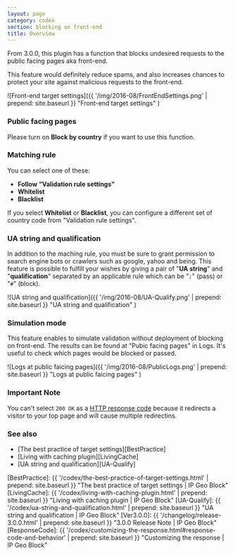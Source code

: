 ```yaml
---
layout: page
category: codex
section: blocking on front-end
title: Overview
---
```


From 3.0.0, this plugin has a function that blocks undesired requests to the 
public facing pages aka front-end.

This feature would definitely reduce spams, and also increases chances to 
protect your site against malicious requests to the front-end.

![Front-end target settings]({{ '/img/2016-08/FrontEndSettings.png' | prepend: site.baseurl }}
 "Front-end target settings"
)

### Public facing pages ###

Please turn on **Block by country** if you want to use this function.

### Matching rule ###

You can select one of these:

- **Follow "Validation rule settings"**
- **Whitelist**  
- **Blacklist**  

If you select **Whitelist** or **Blacklist**, you can configure a different set
of country code from "Validation rule settings".

### UA string and qualification ###

In addition to the maching rule, you must be sure to grant permission to search 
engine bots or crawlers such as google, yahoo and being. This feature is 
possible to fulfill your wishes by giving a pair of "**UA string**" and 
"**qualification**" separated by an applicable rule which can be "`:`" (pass) 
or "`#`" (block).

![UA string and qualification]({{ '/img/2016-08/UA-Qualify.png' | prepend: site.baseurl }}
 "UA string and qualification"
)

### Simulation mode ###

This feature enables to simulate validation without deployment of blocking on 
front-end. The results can be found at "Pubic facing pages" in Logs. It's 
useful to check which pages would be blocked or passed.

![Logs at public faicing pages]({{ '/img/2016-08/PublicLogs.png' | prepend: site.baseurl }}
 "Logs at public faicing pages"
)

### Important Note ###

<div class="alert alert-danger">
	You can't select <code>200 OK</code> as a 
	<a href="/codex/customizing-the-response.html#response-code-and-behavior" title="Customizing the response | IP Geo Block">HTTP response code</a>
	because it redirects a visitor to your top page and will cause multiple 
	redirectins.
</div>

### See also ###

- [The best practice of target settings][BestPractice]
- [Living with caching plugin][LivingCache]
- [UA string and qualification][UA-Qualify]

[IP-Geo-Block]: https://wordpress.org/plugins/ip-geo-block/ "WordPress › IP Geo Block « WordPress Plugins"
[BestPractice]: {{ '/codex/the-best-practice-of-target-settings.html' | prepend: site.baseurl }} "The best practice of target settings | IP Geo Block"
[LivingCache]:  {{ '/codex/living-with-caching-plugin.html'           | prepend: site.baseurl }} "Living with caching plugin | IP Geo Block"
[UA-Qualify]:   {{ '/codex/ua-string-and-qualification.html'          | prepend: site.baseurl }} "UA string and qualification | IP Geo Block"
[Ver3.0.0]:     {{ '/changelog/release-3.0.0.html'                    | prepend: site.baseurl }} "3.0.0 Release Note | IP Geo Block"
[ResponseCode]: {{ '/codex/customizing-the-response.html#response-code-and-behavior' | prepend: site.baseurl }} "Customizing the response | IP Geo Block"
